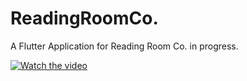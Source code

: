 # ReadingRoomCo.

A Flutter Application for Reading Room Co. in progress.

[![Watch the video](https://i.imgur.com/B5EEVae.png)](https://www.youtube.com/watch?v=Jdx8nNxhM1c&ab_channel=RichuJain)

